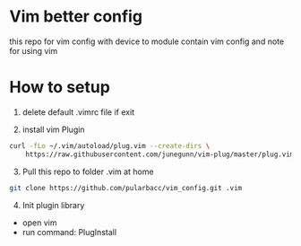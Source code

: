 # Vim better config 
this repo for vim config with device to module
contain vim config and note for using vim

# How to setup 

1. delete default .vimrc file if exit 

2. install vim Plugin
``` bash
curl -fLo ~/.vim/autoload/plug.vim --create-dirs \
    https://raw.githubusercontent.com/junegunn/vim-plug/master/plug.vim
```

3. Pull this repo to folder .vim at home
```bash
git clone https://github.com/pularbacc/vim_config.git .vim
```

4. Init plugin library 
- open vim
- run command: PlugInstall


